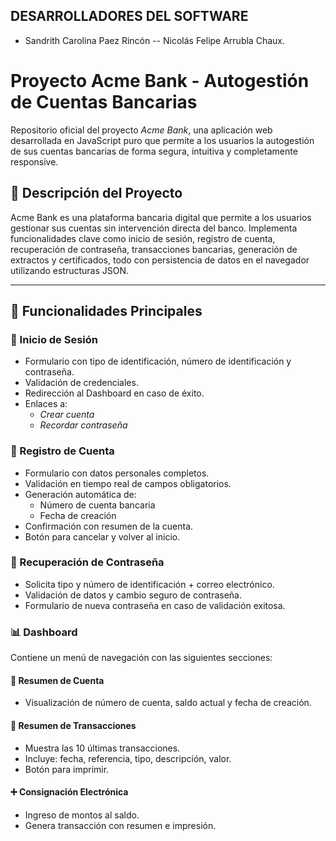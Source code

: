 ## DESARROLLADORES DEL SOFTWARE

- Sandrith Carolina Paez Rincón -- Nicolás Felipe Arrubla Chaux.

# Proyecto Acme Bank - Autogestión de Cuentas Bancarias

Repositorio oficial del proyecto *Acme Bank*, una aplicación web desarrollada en JavaScript puro que permite a los usuarios la autogestión de sus cuentas bancarias de forma segura, intuitiva y completamente responsive.

## 📌 Descripción del Proyecto

Acme Bank es una plataforma bancaria digital que permite a los usuarios gestionar sus cuentas sin intervención directa del banco. Implementa funcionalidades clave como inicio de sesión, registro de cuenta, recuperación de contraseña, transacciones bancarias, generación de extractos y certificados, todo con persistencia de datos en el navegador utilizando estructuras JSON.

---

## 🧩 Funcionalidades Principales

### 🔐 Inicio de Sesión
- Formulario con tipo de identificación, número de identificación y contraseña.
- Validación de credenciales.
- Redirección al Dashboard en caso de éxito.
- Enlaces a:
  - *Crear cuenta*
  - *Recordar contraseña*


### 📝 Registro de Cuenta
- Formulario con datos personales completos.
- Validación en tiempo real de campos obligatorios.
- Generación automática de:
  - Número de cuenta bancaria
  - Fecha de creación
- Confirmación con resumen de la cuenta.
- Botón para cancelar y volver al inicio.

### 🔄 Recuperación de Contraseña
- Solicita tipo y número de identificación + correo electrónico.
- Validación de datos y cambio seguro de contraseña.
- Formulario de nueva contraseña en caso de validación exitosa.

### 📊 Dashboard
Contiene un menú de navegación con las siguientes secciones:

#### 🧾 Resumen de Cuenta
- Visualización de número de cuenta, saldo actual y fecha de creación.

#### 💸 Resumen de Transacciones
- Muestra las 10 últimas transacciones.
- Incluye: fecha, referencia, tipo, descripción, valor.
- Botón para imprimir.

#### ➕ Consignación Electrónica
- Ingreso de montos al saldo.
- Genera transacción con resumen e impresión.
